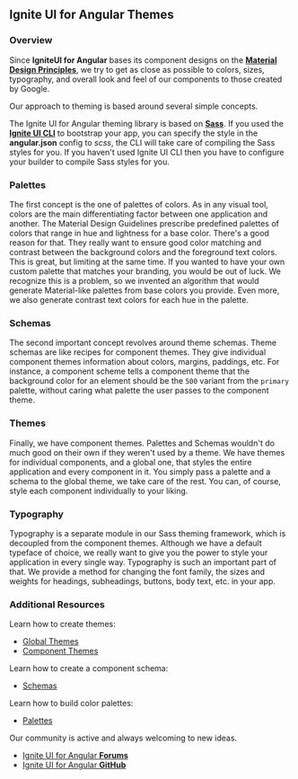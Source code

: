 ## Ignite UI for Angular Themes

### Overview
Since **IgniteUI for Angular** bases its component designs on the **<a href="https://material.io/guidelines/material-design/introduction.html" target="_blank">Material Design Principles</a>**, we try to get as close as possible to colors, sizes, typography, and overall look and feel of our components to those created by Google.

Our approach to theming is based around several simple concepts.

The Ignite UI for Angular theming library is based on [**Sass**](https://sass-lang.com). If you used the **<a href="https://github.com/IgniteUI/igniteui-cli" target="_blank">Ignite UI CLI</a>** to bootstrap your app, you can specify the style in the **angular.json** config to _scss_, the CLI will take care of compiling the Sass styles for you. If you haven't used Ignite UI CLI then you have to configure your builder to compile Sass styles for you.

### Palettes

The first concept is the one of palettes of colors. As in any visual tool, colors are the main differentiating factor between one application and another. The Material Design Guidelines prescribe predefined palettes of colors that range in hue and lightness for a base color. There's a good reason for that. They really want to ensure good color matching and contrast between the background colors and the foreground text colors. This is great, but limiting at the same time. If you wanted to have your own custom palette that matches your branding, you would be out of luck. We recognize this is a problem, so we invented an algorithm that would generate Material-like palettes from base colors you provide. Even more, we also generate contrast text colors for each hue in the palette.


### Schemas

The second important concept revolves around theme schemas. Theme schemas are like recipes for component themes. They give individual component themes information about colors, margins, paddings, etc. For instance, a component scheme tells a component theme that the background color for an element should be the `500` variant from the `primary` palette, without caring what palette the user passes to the component theme.


### Themes

Finally, we have component themes. Palettes and Schemas wouldn't do much good on their own if they weren't used by a theme. We have themes for individual components, and a global one, that styles the entire application and every component in it. You simply pass a palette and a schema to the global theme, we take care of the rest. You can, of course, style each component individually to your liking.

### Typography

Typography is a separate module in our Sass theming framework, which is decoupled from the component themes. Although we have a default typeface of choice, we really want to give you the power to style your application in every single way. Typography is such an important part of that. We provide a method for changing the font family, the sizes and weights for headings, subheadings, buttons, body text, etc. in your app.

### Additional Resources

Learn how to create themes:

* [Global Themes](https://www.infragistics.com/products/ignite-ui-angular/angular/components/themes/global-theme.html)
* [Component Themes](https://www.infragistics.com/products/ignite-ui-angular/angular/components/themes/component-themes.html)

Learn how to create a component schema:
* [Schemas](https://www.infragistics.com/products/ignite-ui-angular/angular/components/themes/sass/schemas)

Learn how to build color palettes:
* [Palettes](https://www.infragistics.com/products/ignite-ui-angular/angular/components/themes/palette.html)

Our community is active and always welcoming to new ideas.

* [Ignite UI for Angular **Forums**](https://www.infragistics.com/community/forums/f/ignite-ui-for-angular)
* [Ignite UI for Angular **GitHub**](https://github.com/IgniteUI/igniteui-angular)
